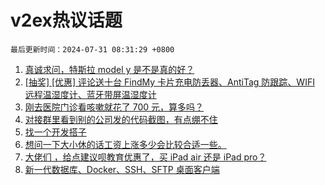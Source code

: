 # v2ex热议话题

`最后更新时间：2024-07-31 08:31:29 +0800`

1. [真诚求问，特斯拉 model y 是不是真的好？](https://www.v2ex.com/t/1061134)
1. [[抽奖] [优惠] 评论送十台 FindMy 卡片充电防丢器、AntiTag 防跟踪、WIFI 远程温湿度计、蓝牙带屏温湿度计](https://www.v2ex.com/t/1061188)
1. [刚去医院门诊看咳嗽就花了 700 元，算多吗？](https://www.v2ex.com/t/1061227)
1. [对接群里看到别的公司发的代码截图，有点绷不住](https://www.v2ex.com/t/1061237)
1. [找一个开发搭子](https://www.v2ex.com/t/1061094)
1. [想问一下大小休的话工资上涨多少会比较合适一些。](https://www.v2ex.com/t/1061056)
1. [大佬们 ，给点建议呗教育优惠了，买 iPad air 还是 iPad pro？](https://www.v2ex.com/t/1061067)
1. [新一代数据库、Docker、SSH、SFTP 桌面客户端](https://www.v2ex.com/t/1061062)

